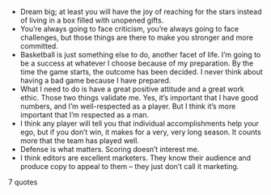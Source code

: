  - Dream big; at least you will have the joy of reaching for the stars instead of living in a box filled with unopened gifts.
 - You’re always going to face criticism, you’re always going to face challenges, but those things are there to make you stronger and more committed.
 - Basketball is just something else to do, another facet of life. I’m going to be a success at whatever I choose because of my preparation. By the time the game starts, the outcome has been decided. I never think about having a bad game because I have prepared.
 - What I need to do is have a great positive attitude and a great work ethic. Those two things validate me. Yes, it’s important that I have good numbers, and I’m well-respected as a player. But I think it’s more important that I’m respected as a man.
 - I think any player will tell you that individual accomplishments help your ego, but if you don’t win, it makes for a very, very long season. It counts more that the team has played well.
 - Defense is what matters. Scoring doesn’t interest me.
 - I think editors are excellent marketers. They know their audience and produce copy to appeal to them – they just don’t call it marketing.

7 quotes